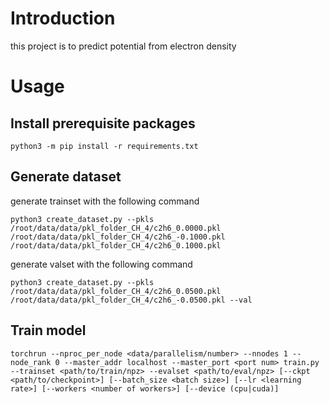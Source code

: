 # Introduction

this project is to predict potential from electron density

# Usage

## Install prerequisite packages

```shell
python3 -m pip install -r requirements.txt
```

## Generate dataset

generate trainset with the following command

```shell
python3 create_dataset.py --pkls /root/data/data/pkl_folder_CH_4/c2h6_0.0000.pkl /root/data/data/pkl_folder_CH_4/c2h6_-0.1000.pkl /root/data/data/pkl_folder_CH_4/c2h6_0.1000.pkl
```

generate valset with the following command

```shell
python3 create_dataset.py --pkls /root/data/data/pkl_folder_CH_4/c2h6_0.0500.pkl /root/data/data/pkl_folder_CH_4/c2h6_-0.0500.pkl --val
```

## Train model

```shell
torchrun --nproc_per_node <data/parallelism/number> --nnodes 1 --node_rank 0 --master_addr localhost --master_port <port num> train.py --trainset <path/to/train/npz> --evalset <path/to/eval/npz> [--ckpt <path/to/checkpoint>] [--batch_size <batch size>] [--lr <learning rate>] [--workers <number of workers>] [--device (cpu|cuda)]
```

